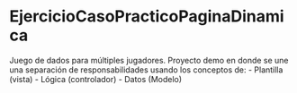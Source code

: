# EjercicioCasoPracticoPaginaDinamica
Juego de dados para múltiples jugadores. Proyecto demo en donde se une una separación de responsabilidades usando los conceptos de:  - Plantilla (vista)  - Lógica (controlador)  - Datos (Modelo)
